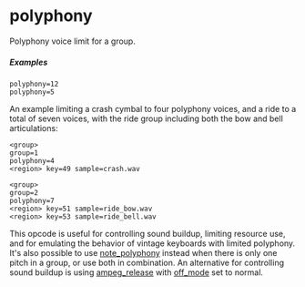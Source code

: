 ---
---
# polyphony

Polyphony voice limit for a group.

##### Examples

```
polyphony=12
polyphony=5
```

An example limiting a crash cymbal to four polyphony voices, and a ride to a
total of seven voices,
with the ride group including both the bow and bell articulations:

```
<group>
group=1
polyphony=4
<region> key=49 sample=crash.wav

<group>
group=2
polyphony=7
<region> key=51 sample=ride_bow.wav
<region> key=53 sample=ride_bell.wav
```

This opcode is useful for controlling sound buildup, limiting resource use,
and for emulating the behavior of vintage keyboards with limited polyphony.
It's also possible to use [note_polyphony](note_polyphony) instead when there is
only one pitch in a group, or use both in combination. An alternative for
controlling sound buildup is using [ampeg_release](ampeg_release) with
[off_mode](off_mode) set to normal.
